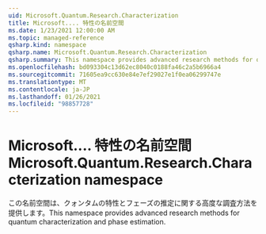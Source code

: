 ```yaml
---
uid: Microsoft.Quantum.Research.Characterization
title: Microsoft.... 特性の名前空間
ms.date: 1/23/2021 12:00:00 AM
ms.topic: managed-reference
qsharp.kind: namespace
qsharp.name: Microsoft.Quantum.Research.Characterization
qsharp.summary: This namespace provides advanced research methods for quantum characterization and phase estimation.
ms.openlocfilehash: bd093304c13d62ec8040c0188fa46c2a5b6966a4
ms.sourcegitcommit: 71605ea9cc630e84e7ef29027e1f0ea06299747e
ms.translationtype: MT
ms.contentlocale: ja-JP
ms.lasthandoff: 01/26/2021
ms.locfileid: "98857728"
---
```

# <a name="microsoftquantumresearchcharacterization-namespace"></a><span data-ttu-id="d4524-102">Microsoft.... 特性の名前空間</span><span class="sxs-lookup"><span data-stu-id="d4524-102">Microsoft.Quantum.Research.Characterization namespace</span></span>

<span data-ttu-id="d4524-103">この名前空間は、クォンタムの特性とフェーズの推定に関する高度な調査方法を提供します。</span><span class="sxs-lookup"><span data-stu-id="d4524-103">This namespace provides advanced research methods for quantum characterization and phase estimation.</span></span>

